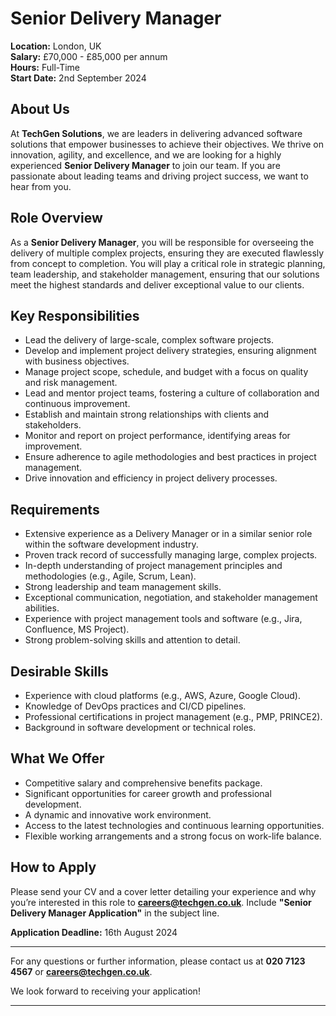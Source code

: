 # **Senior Delivery Manager**

**Location:** London, UK  
**Salary:** £70,000 - £85,000 per annum  
**Hours:** Full-Time  
**Start Date:** 2nd September 2024

## **About Us**

At **TechGen Solutions**, we are leaders in delivering advanced software solutions that empower businesses to achieve their objectives. We thrive on innovation, agility, and excellence, and we are looking for a highly experienced **Senior Delivery Manager** to join our team. If you are passionate about leading teams and driving project success, we want to hear from you.

## **Role Overview**

As a **Senior Delivery Manager**, you will be responsible for overseeing the delivery of multiple complex projects, ensuring they are executed flawlessly from concept to completion. You will play a critical role in strategic planning, team leadership, and stakeholder management, ensuring that our solutions meet the highest standards and deliver exceptional value to our clients.

## **Key Responsibilities**

- Lead the delivery of large-scale, complex software projects.
- Develop and implement project delivery strategies, ensuring alignment with business objectives.
- Manage project scope, schedule, and budget with a focus on quality and risk management.
- Lead and mentor project teams, fostering a culture of collaboration and continuous improvement.
- Establish and maintain strong relationships with clients and stakeholders.
- Monitor and report on project performance, identifying areas for improvement.
- Ensure adherence to agile methodologies and best practices in project management.
- Drive innovation and efficiency in project delivery processes.

## **Requirements**

- Extensive experience as a Delivery Manager or in a similar senior role within the software development industry.
- Proven track record of successfully managing large, complex projects.
- In-depth understanding of project management principles and methodologies (e.g., Agile, Scrum, Lean).
- Strong leadership and team management skills.
- Exceptional communication, negotiation, and stakeholder management abilities.
- Experience with project management tools and software (e.g., Jira, Confluence, MS Project).
- Strong problem-solving skills and attention to detail.

## **Desirable Skills**

- Experience with cloud platforms (e.g., AWS, Azure, Google Cloud).
- Knowledge of DevOps practices and CI/CD pipelines.
- Professional certifications in project management (e.g., PMP, PRINCE2).
- Background in software development or technical roles.

## **What We Offer**

- Competitive salary and comprehensive benefits package.
- Significant opportunities for career growth and professional development.
- A dynamic and innovative work environment.
- Access to the latest technologies and continuous learning opportunities.
- Flexible working arrangements and a strong focus on work-life balance.

## **How to Apply**

Please send your CV and a cover letter detailing your experience and why you’re interested in this role to **careers@techgen.co.uk**. Include **"Senior Delivery Manager Application"** in the subject line.

**Application Deadline:** 16th August 2024

---

For any questions or further information, please contact us at **020 7123 4567** or **careers@techgen.co.uk**.

We look forward to receiving your application!

---
